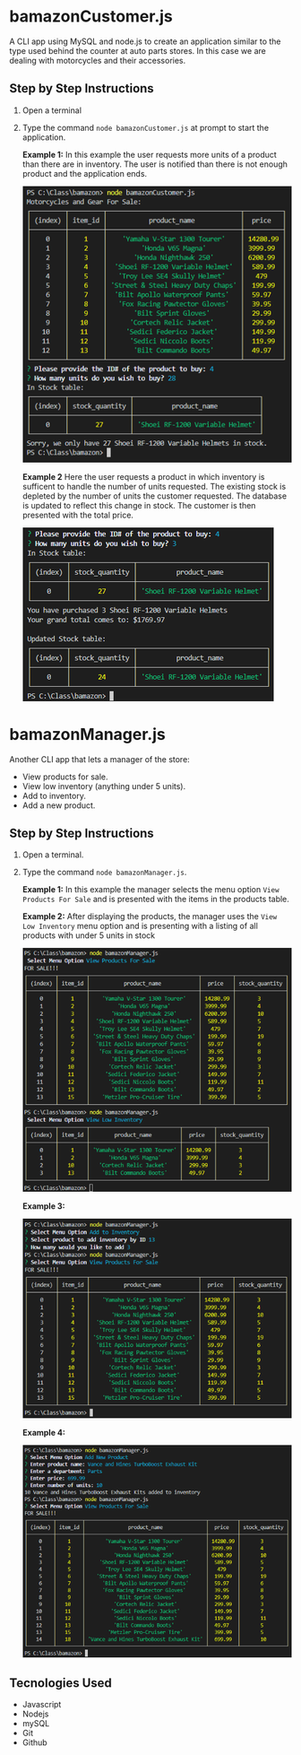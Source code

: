 # bamazonCustomer.js
A CLI app using MySQL and node.js to create an application similar to the type used behind the counter at auto parts stores.  In this case we are dealing with motorcycles and their accessories.

## Step by Step Instructions
1. Open a terminal
2. Type the command `node bamazonCustomer.js` at prompt to start the application.

    **Example 1:** In this example the user requests more units of a product than there are in inventory.  The user is notified than there is not enough product and the application ends.

    ![bam-not-in-stock](/images/bam-not-in-stock.png)

    **Example 2** Here the user requests a product in which inventory is sufficent to handle the number of units requested. The existing stock is depleted by the number of units the customer requested.  The database is updated to reflect this change in stock. The customer is then presented with the total price.

    ![bam-in-stock](/images/bam-in-stock.png)

# bamazonManager.js
Another CLI app that lets a manager of the store:
* View products for sale.
* View low inventory (anything under 5 units).
* Add to inventory.
* Add a new product.

## Step by Step Instructions
1. Open a terminal.
2. Type the command `node bamazonManager.js`.

    **Example 1:** In this example the manager selects the menu option `View Products For Sale` and is presented with the items in the products table.

    **Example 2:** After displaying the products, the manager uses the `View Low Inventory` menu option and is presenting with a listing of all products with under 5 units in stock

    ![bam-mgr-1](/images/bam-mgr-1.png)

    **Example 3:** 

    ![bam-mgr-2](/images/bam-mgr-2.png)

    **Example 4:**

    ![bam-mgr-3](/images/bam-mgr-3.png)


## Tecnologies Used

* Javascript
* Nodejs
* mySQL
* Git
* Github